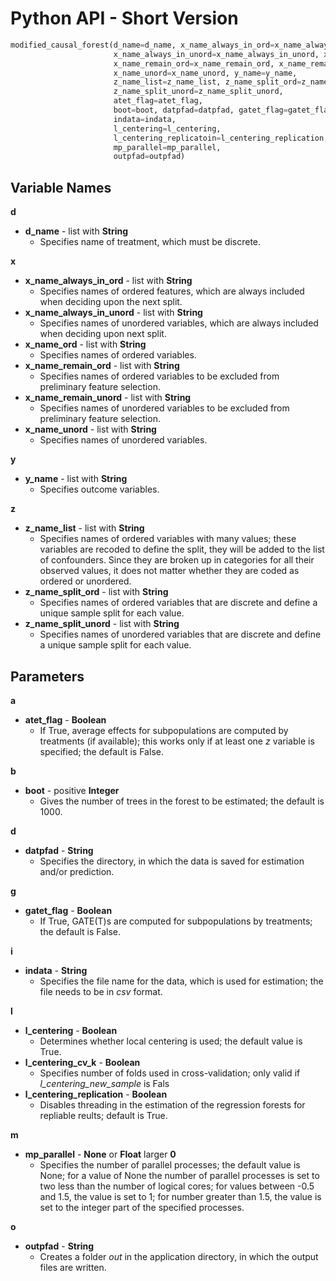 # Python API - Short Version


```python
modified_causal_forest(d_name=d_name, x_name_always_in_ord=x_name_always_in_ord,
                       x_name_always_in_unord=x_name_always_in_unord, x_name_ord=x_name_ord,
                       x_name_remain_ord=x_name_remain_ord, x_name_remain_unord=x_name_remain_unord,
                       x_name_unord=x_name_unord, y_name=y_name,
                       z_name_list=z_name_list, z_name_split_ord=z_name_split_ord,
                       z_name_split_unord=z_name_split_unord, 
                       atet_flag=atet_flag,
                       boot=boot, datpfad=datpfad, gatet_flag=gatet_flag,
                       indata=indata,
                       l_centering=l_centering, 
                       l_centering_replicatoin=l_centering_replication,
                       mp_parallel=mp_parallel,
                       outpfad=outpfad)
```


## Variable Names

**d**

* <a id="d_name">**d_name**</a> - list with **String**
	* Specifies name of treatment, which must be discrete.

**x**

* <a id="x_name_always_in_ord">**x_name_always_in_ord**</a> - list with **String**
	* Specifies names of ordered features, which are always included when deciding upon the next split.
* <a id="x_name_always_in_unord">**x_name_always_in_unord**</a> - list with **String**
	* Specifies names of unordered variables, which are always included when deciding upon next split.
* <a id="x_name_ord">**x_name_ord**</a> - list with **String**
	* Specifies names of ordered variables.
* <a id="x_name_remain_ord">**x_name_remain_ord**</a> - list with **String**
	* Specifies names of ordered variables to be excluded from preliminary feature selection.
* <a id="x_name_remain_unord">**x_name_remain_unord**</a> - list with **String**
	* Specifies names of unordered variables to be excluded from preliminary feature selection.
* <a id="x_name_unord">**x_name_unord**</a> - list with **String**
	* Specifies names of unordered variables.

**y**

* <a id="y_name">**y_name**</a> - list with **String**
	* Specifies outcome variables.


**z**

* <a id="z_name_list">**z_name_list**</a> - list with **String**
	* Specifies names of ordered variables with many values; these variables are recoded to define the split, they will be added to the list of confounders. Since they are broken up in categories for all their observed values, it does not matter whether they are coded as ordered or unordered.
* <a id="z_name_split_ord">**z_name_split_ord**</a> - list with **String**
	* Specifies names of ordered variables that are discrete and define a unique sample split for each value.
* <a id="z_name_split_unord">**z_name_split_unord**</a> - list with **String**
	* Specifies names of unordered variables that are discrete and define a unique sample split for each value.

## Parameters

**a**

* <a id="atet_flag">**atet_flag**</a> - **Boolean**
	* If  True, average effects for subpopulations are computed by treatments (if available); this works only if at least one $z$ variable is specified; the default is False.

**b**

* <a id="boot">**boot**</a> - positive **Integer**
	* Gives the number of trees in the forest to be estimated; the default is 1000.


**d**
* <a id="datpfad">**datpfad**</a>  - **String**
	* Specifies the directory, in which the data is saved for estimation and/or prediction.

**g**

* <a id="gatet_flag">**gatet_flag**</a> - **Boolean**
	* If True, GATE(T)s are computed  for subpopulations by treatments; the default is False.

**i**
* <a id="indata">**indata**</a> - **String**
	* Specifies the file name for the data, which is used for estimation; the file needs to be in *csv* format.

**l**

* <a id="l_centering">**l_centering**</a>  - **Boolean**
	* Determines whether local centering is used; the default value is True.
* <a id="l_centering_cv_k">**l_centering_cv_k**</a> - **Boolean**
	* Specifies number of folds used in cross-validation; only valid if *l_centering_new_sample* is Fals
* <a id="l_centering_replication">**l_centering_replication**</a> - **Boolean** 
	* Disables threading in the estimation of the regression forests for repliable reults; default is True.


**m**

* <a id="mp_parallel">**mp_parallel**</a> - **None** or **Float** larger **0**
	* Specifies the number of parallel processes; the default value is None; for a value of None the number of parallel processes is set to two less than the number of logical cores; for values between -0.5 and 1.5, the value is set to 1; for number greater than 1.5, the value is set to the integer part of the specified processes.


**o**

* <a id="outpfad">**outpfad**</a> - **String**
	* Creates a folder *out* in the application directory, in which the output files are written.
